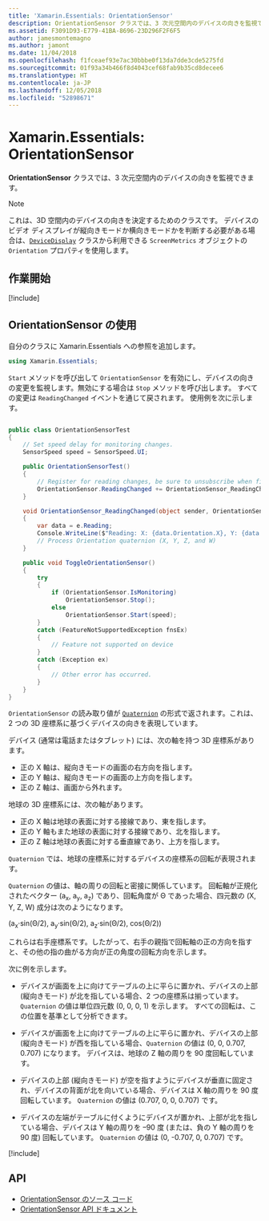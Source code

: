 ```yaml
---
title: 'Xamarin.Essentials: OrientationSensor'
description: OrientationSensor クラスでは、3 次元空間内のデバイスの向きを監視できます。
ms.assetid: F3091D93-E779-41BA-8696-23D296F2F6F5
author: jamesmontemagno
ms.author: jamont
ms.date: 11/04/2018
ms.openlocfilehash: f1fceaef93e7ac30bbbe0f13da7dde3cde5275fd
ms.sourcegitcommit: 01f93a34b466f8d4043cef68fab9b35cd8decee6
ms.translationtype: HT
ms.contentlocale: ja-JP
ms.lasthandoff: 12/05/2018
ms.locfileid: "52898671"
---
```

# <a name="xamarinessentials-orientationsensor"></a>Xamarin.Essentials: OrientationSensor

**OrientationSensor** クラスでは、3 次元空間内のデバイスの向きを監視できます。

> [!NOTE]
> これは、3D 空間内のデバイスの向きを決定するためのクラスです。 デバイスのビデオ ディスプレイが縦向きモードか横向きモードかを判断する必要がある場合は、[`DeviceDisplay`](device-display.md) クラスから利用できる `ScreenMetrics` オブジェクトの `Orientation` プロパティを使用します。

## <a name="get-started"></a>作業開始

[!include[](~/essentials/includes/get-started.md)]

## <a name="using-orientationsensor"></a>OrientationSensor の使用

自分のクラスに Xamarin.Essentials への参照を追加します。

```csharp
using Xamarin.Essentials;
```

`Start` メソッドを呼び出して `OrientationSensor` を有効にし、デバイスの向きの変更を監視します。無効にする場合は `Stop` メソッドを呼び出します。 すべての変更は `ReadingChanged` イベントを通じて戻されます。 使用例を次に示します。

```csharp

public class OrientationSensorTest
{
    // Set speed delay for monitoring changes.
    SensorSpeed speed = SensorSpeed.UI;

    public OrientationSensorTest()
    {
        // Register for reading changes, be sure to unsubscribe when finished
        OrientationSensor.ReadingChanged += OrientationSensor_ReadingChanged;
    }

    void OrientationSensor_ReadingChanged(object sender, OrientationSensorChangedEventArgs e)
    {
        var data = e.Reading;
        Console.WriteLine($"Reading: X: {data.Orientation.X}, Y: {data.Orientation.Y}, Z: {data.Orientation.Z}, W: {data.Orientation.W}");
        // Process Orientation quaternion (X, Y, Z, and W)
    }

    public void ToggleOrientationSensor()
    {
        try
        {
            if (OrientationSensor.IsMonitoring)
                OrientationSensor.Stop();
            else
                OrientationSensor.Start(speed);
        }
        catch (FeatureNotSupportedException fnsEx)
        {
            // Feature not supported on device
        }
        catch (Exception ex)
        {
            // Other error has occurred.
        }
    }
}
```

`OrientationSensor` の読み取り値が [`Quaternion`](xref:System.Numerics.Quaternion) の形式で返されます。これは、2 つの 3D 座標系に基づくデバイスの向きを表現しています。

デバイス (通常は電話またはタブレット) には、次の軸を持つ 3D 座標系があります。

- 正の X 軸は、縦向きモードの画面の右方向を指します。
- 正の Y 軸は、縦向きモードの画面の上方向を指します。
- 正の Z 軸は、画面から外れます。

地球の 3D 座標系には、次の軸があります。

- 正の X 軸は地球の表面に対する接線であり、東を指します。
- 正の Y 軸もまた地球の表面に対する接線であり、北を指します。
- 正の Z 軸は地球の表面に対する垂直線であり、上方を指します。

`Quaternion` では、地球の座標系に対するデバイスの座標系の回転が表現されます。

`Quaternion` の値は、軸の周りの回転と密接に関係しています。 回転軸が正規化されたベクター (a<sub>x</sub>, a<sub>y</sub>, a<sub>z</sub>) であり、回転角度が Θ であった場合、四元数の (X, Y, Z, W) 成分は次のようになります。

(a<sub>x</sub>·sin(Θ/2), a<sub>y</sub>·sin(Θ/2), a<sub>z</sub>·sin(Θ/2), cos(Θ/2))

これらは右手座標系です。したがって、右手の親指で回転軸の正の方向を指すと、その他の指の曲がる方向が正の角度の回転方向を示します。

次に例を示します。

* デバイスが画面を上に向けてテーブルの上に平らに置かれ、デバイスの上部 (縦向きモード) が北を指している場合、2 つの座標系は揃っています。 `Quaternion` の値は単位四元数 (0, 0, 0, 1) を示します。 すべての回転は、この位置を基準として分析できます。

* デバイスが画面を上に向けてテーブルの上に平らに置かれ、デバイスの上部 (縦向きモード) が西を指している場合、`Quaternion` の値は (0, 0, 0.707, 0.707) になります。 デバイスは、地球の Z 軸の周りを 90 度回転しています。

* デバイスの上部 (縦向きモード) が空を指すようにデバイスが垂直に固定され、デバイスの背面が北を向いている場合、デバイスは X 軸の周りを 90 度回転しています。 `Quaternion` の値は (0.707, 0, 0, 0.707) です。

* デバイスの左端がテーブルに付くようにデバイスが置かれ、上部が北を指している場合、デバイスは Y 軸の周りを &ndash;90 度 (または、負の Y 軸の周りを 90 度) 回転しています。 `Quaternion` の値は (0, -0.707, 0, 0.707) です。

[!include[](~/essentials/includes/sensor-speed.md)]

## <a name="api"></a>API

- [OrientationSensor のソース コード](https://github.com/xamarin/Essentials/tree/master/Xamarin.Essentials/OrientationSensor)
- [OrientationSensor API ドキュメント](xref:Xamarin.Essentials.OrientationSensor)
